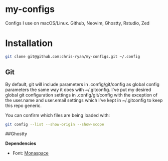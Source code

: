 # my-configs
Configs I use on macOS/Linux. Github, Neovim, Ghostty, Rstudio, Zed

# Installation
```sh
git clone git@github.com:chris-ryan/my-configs.git ~/.config
```

## Git
By default, git will include parameters in .config/git/config as global config parameters the same way it does with ~/.gitconfig.
I've put my desired global git configuration settings in .config/git/config with the exception of the user.name and user.email settings which I've kept in ~/.gitconfig to keep this repo generic.

You can confirm which files are being loaded with:
```bash
git config --list --show-origin --show-scope
```


##Ghostty

**Dependencies**
- Font: [Monaspace](https://github.com/githubnext/monaspace)
